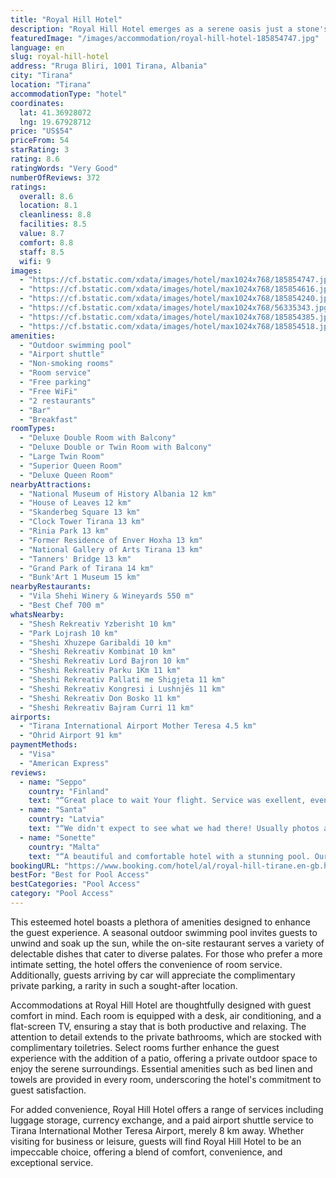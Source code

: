 ```yaml
---
title: "Royal Hill Hotel"
description: "Royal Hill Hotel emerges as a serene oasis just a stone's throw away from the bustling heart of Tirana."
featuredImage: "/images/accommodation/royal-hill-hotel-185854747.jpg"
language: en
slug: royal-hill-hotel
address: "Rruga Bliri, 1001 Tirana, Albania"
city: "Tirana"
location: "Tirana"
accommodationType: "hotel"
coordinates:
  lat: 41.36928072
  lng: 19.67928712
price: "US$54"
priceFrom: 54
starRating: 3
rating: 8.6
ratingWords: "Very Good"
numberOfReviews: 372
ratings:
  overall: 8.6
  location: 8.1
  cleanliness: 8.8
  facilities: 8.5
  value: 8.7
  comfort: 8.8
  staff: 8.5
  wifi: 9
images:
  - "https://cf.bstatic.com/xdata/images/hotel/max1024x768/185854747.jpg?k=b4f020048228c069b529a45b3ff0a36d4004e0a8a6f2f8700ad4e6da782afeb7&o=&hp=1"
  - "https://cf.bstatic.com/xdata/images/hotel/max1024x768/185854616.jpg?k=b11f345d053e63bc07b59368bf75fc463affdab090d0c53e9260028b354f4538&o=&hp=1"
  - "https://cf.bstatic.com/xdata/images/hotel/max1024x768/185854240.jpg?k=8f3bc2f000a42edbbdee34d30804758ecdf0698b68c7aeda0194ed2db3603675&o=&hp=1"
  - "https://cf.bstatic.com/xdata/images/hotel/max1024x768/56335343.jpg?k=03ef36d66337184a10f41cdf14c752e2b8ed91ca498be30a3a81a007aaa425ff&o=&hp=1"
  - "https://cf.bstatic.com/xdata/images/hotel/max1024x768/185854385.jpg?k=a6ccbc0972b4ce627fc2dc759fd03383a098422b772252ebd63167fbccc16297&o=&hp=1"
  - "https://cf.bstatic.com/xdata/images/hotel/max1024x768/185854518.jpg?k=f9f7fd270a5667e3f42e6cf691364c703041c3f50856528e43cd96a23910cb36&o=&hp=1"
amenities:
  - "Outdoor swimming pool"
  - "Airport shuttle"
  - "Non-smoking rooms"
  - "Room service"
  - "Free parking"
  - "Free WiFi"
  - "2 restaurants"
  - "Bar"
  - "Breakfast"
roomTypes:
  - "Deluxe Double Room with Balcony"
  - "Deluxe Double or Twin Room with Balcony"
  - "Large Twin Room"
  - "Superior Queen Room"
  - "Deluxe Queen Room"
nearbyAttractions:
  - "National Museum of History Albania 12 km"
  - "House of Leaves 12 km"
  - "Skanderbeg Square 13 km"
  - "Clock Tower Tirana 13 km"
  - "Rinia Park 13 km"
  - "Former Residence of Enver Hoxha 13 km"
  - "National Gallery of Arts Tirana 13 km"
  - "Tanners' Bridge 13 km"
  - "Grand Park of Tirana 14 km"
  - "Bunk'Art 1 Museum 15 km"
nearbyRestaurants:
  - "Vila Shehi Winery & Wineyards 550 m"
  - "Best Chef 700 m"
whatsNearby:
  - "Shesh Rekreativ Yzberisht 10 km"
  - "Park Lojrash 10 km"
  - "Sheshi Xhuzepe Garibaldi 10 km"
  - "Sheshi Rekreativ Kombinat 10 km"
  - "Sheshi Rekreativ Lord Bajron 10 km"
  - "Sheshi Rekreativ Parku 1Km 11 km"
  - "Sheshi Rekreativ Pallati me Shigjeta 11 km"
  - "Sheshi Rekreativ Kongresi i Lushnjës 11 km"
  - "Sheshi Rekreativ Don Bosko 11 km"
  - "Sheshi Rekreativ Bajram Curri 11 km"
airports:
  - "Tirana International Airport Mother Teresa 4.5 km"
  - "Ohrid Airport 91 km"
paymentMethods:
  - "Visa"
  - "American Express"
reviews:
  - name: "Seppo"
    country: "Finland"
    text: "“Great place to wait Your flight. Service was exellent, even the transpot very early in the morning to my fligt was just in time.”"
  - name: "Santa"
    country: "Latvia"
    text: "“We didn't expect to see what we had there! Usually photos are better, but here was opposite! Photos looks great, but in the real life- even much more better! 🤩 I lost my words when I arrived there! For this price we got a palace! 😍 And just with a...”"
  - name: "Sonette"
    country: "Malta"
    text: "“A beautiful and comfortable hotel with a stunning pool. Our 2nd visit here and it won't be the last.”"
bookingURL: "https://www.booking.com/hotel/al/royal-hill-tirane.en-gb.html?aid=8035640"
bestFor: "Best for Pool Access"
bestCategories: "Pool Access"
category: "Pool Access"
---
```


This esteemed hotel boasts a plethora of amenities designed to enhance the guest experience. A seasonal outdoor swimming pool invites guests to unwind and soak up the sun, while the on-site restaurant serves a variety of delectable dishes that cater to diverse palates. For those who prefer a more intimate setting, the hotel offers the convenience of room service. Additionally, guests arriving by car will appreciate the complimentary private parking, a rarity in such a sought-after location.

Accommodations at Royal Hill Hotel are thoughtfully designed with guest comfort in mind. Each room is equipped with a desk, air conditioning, and a flat-screen TV, ensuring a stay that is both productive and relaxing. The attention to detail extends to the private bathrooms, which are stocked with complimentary toiletries. Select rooms further enhance the guest experience with the addition of a patio, offering a private outdoor space to enjoy the serene surroundings. Essential amenities such as bed linen and towels are provided in every room, underscoring the hotel's commitment to guest satisfaction.

For added convenience, Royal Hill Hotel offers a range of services including luggage storage, currency exchange, and a paid airport shuttle service to Tirana International Mother Teresa Airport, merely 8 km away. Whether visiting for business or leisure, guests will find Royal Hill Hotel to be an impeccable choice, offering a blend of comfort, convenience, and exceptional service.